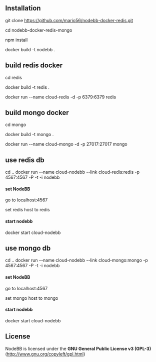 
## Installation
git clone https://github.com/mario56/nodebb-docker-redis.git

cd nodebb-docker-redis-mongo

npm install

docker build -t nodebb .
## build redis docker

cd redis

docker build -t redis .

docker run --name cloud-redis -d -p 6379:6379 redis
## build mongo docker
cd mongo

docker build -t mongo .

docker run --name cloud-mongo -d -p 27017:27017 mongo
## use redis db
cd ..
docker run --name cloud-nodebb --link cloud-redis:redis  -p 4567:4567 -P -t -i nodebb

#### set NodeBB

go to localhost:4567

set redis host to redis

#### start nodebb

docker start cloud-nodebb

## use mongo db
cd ..
docker run --name cloud-nodebb --link cloud-mongo:mongo  -p 4567:4567 -P -t -i nodebb

#### set NodeBB

go to localhost:4567

set mongo host to mongo

#### start nodebb

docker start cloud-nodebb

## License

NodeBB is licensed under the **GNU General Public License v3 (GPL-3)** (http://www.gnu.org/copyleft/gpl.html)
